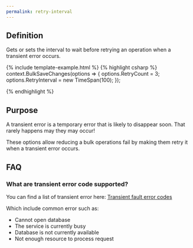 ```yaml
---
permalink: retry-interval
---
```


## Definition
Gets or sets the interval to wait before retrying an operation when a transient error occurs.

{% include template-example.html %} 
{% highlight csharp %}
context.BulkSaveChanges(options => {
	options.RetryCount = 3;
	options.RetryInterval = new TimeSpan(100);
});

{% endhighlight %}

## Purpose
A transient error is a temporary error that is likely to disappear soon. That rarely happens may they may occur!

These options allow reducing a bulk operations fail by making them retry it when a transient error occurs.

## FAQ

### What are transient error code supported?
You can find a list of transient error here: [Transient fault error codes](https://docs.microsoft.com/en-us/azure/sql-database/sql-database-develop-error-messages#transient-fault-error-codes)

Which include common error such as:
- Cannot open database
- The service is currently busy
- Database is not currently available
- Not enough resource to process request